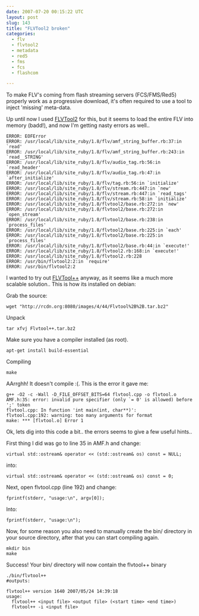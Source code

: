```yaml
---
date: 2007-07-20 00:15:22 UTC
layout: post
slug: 143
title: "FLVTool2 broken"
categories:
  - flv
  - flvtool2
  - metadata
  - red5
  - fms
  - fcs
  - flashcom

---
```

<p>To make FLV's coming from flash streaming servers (FCS/FMS/Red5) properly work as a progressive download, it's often required to use a tool to inject 'missing' meta-data.</p>

<p>Up until now I used <a href="http://inlet-media.de/flvtool2">FLVTool2</a> for this, but it seems to load the entire FLV into memory (badd!), and now I'm getting nasty errors as well..</p>

```
ERROR: EOFError
ERROR: /usr/local/lib/site_ruby/1.8/flv/amf_string_buffer.rb:37:in `read'
ERROR: /usr/local/lib/site_ruby/1.8/flv/amf_string_buffer.rb:243:in `read__STRING'
ERROR: /usr/local/lib/site_ruby/1.8/flv/audio_tag.rb:56:in `read_header'
ERROR: /usr/local/lib/site_ruby/1.8/flv/audio_tag.rb:47:in `after_initialize'
ERROR: /usr/local/lib/site_ruby/1.8/flv/tag.rb:56:in `initialize'
ERROR: /usr/local/lib/site_ruby/1.8/flv/stream.rb:447:in `new'
ERROR: /usr/local/lib/site_ruby/1.8/flv/stream.rb:447:in `read_tags'
ERROR: /usr/local/lib/site_ruby/1.8/flv/stream.rb:58:in `initialize'
ERROR: /usr/local/lib/site_ruby/1.8/flvtool2/base.rb:272:in `new'
ERROR: /usr/local/lib/site_ruby/1.8/flvtool2/base.rb:272:in `open_stream'
ERROR: /usr/local/lib/site_ruby/1.8/flvtool2/base.rb:238:in `process_files'
ERROR: /usr/local/lib/site_ruby/1.8/flvtool2/base.rb:225:in `each'
ERROR: /usr/local/lib/site_ruby/1.8/flvtool2/base.rb:225:in `process_files'
ERROR: /usr/local/lib/site_ruby/1.8/flvtool2/base.rb:44:in `execute!'
ERROR: /usr/local/lib/site_ruby/1.8/flvtool2.rb:168:in `execute!'
ERROR: /usr/local/lib/site_ruby/1.8/flvtool2.rb:228
ERROR: /usr/bin/flvtool2:2:in `require'
ERROR: /usr/bin/flvtool2:2
```

<p>I wanted to try out <a href="http://rcdn.org:8080/index.php/Flvtool++">FLVTool++</a> anyway, as it seems like a much more scalable solution.. This is how its installed on debian:</p>

<p>Grab the source:</p>

```
wget "http://rcdn.org:8080/images/4/44/Flvtool%2B%2B.tar.bz2"
```

<p>Unpack</p>

```
tar xfvj Flvtool++.tar.bz2
```

<p>Make sure you have a compiler installed (as root).</p>

```
apt-get install build-essential
```

<p>Compiling</p>

```
make
```

<p>AArrghh! It doesn't compile :(. This is the error it gave me:</p>

```
g++ -O2 -c -Wall -D_FILE_OFFSET_BITS=64 flvtool.cpp -o flvtool.o
AMF.h:35: error: invalid pure specifier (only `= 0' is allowed) before ';' token
flvtool.cpp: In function 'int main(int, char**)':
flvtool.cpp:192: warning: too many arguments for format
make: *** [flvtool.o] Error 1
```

<p>Ok, lets dig into this code a bit.. the errors seems to give a few useful hints..</p>

<p>First thing I did was go to line 35 in AMF.h and change:</p>

```
virtual std::ostream& operator << (std::ostream& os) const = NULL;
```

<p>into:</p>

```
virtual std::ostream& operator << (std::ostream& os) const = 0;
```

<p>Next, open flvtool.cpp (line 192) and change:</p>

```
fprintf(stderr, "usage:\n", argv[0]);
```

<p>Into:</p>

```
fprintf(stderr, "usage:\n");
```

<p>Now, for some reason you also need to manually create the bin/ directory in your source directory, after that you can start compiling again.</p>

```
mkdir bin
make
```

<p>Success! Your bin/ directory will now contain the flvtool++ binary</p>

```
./bin/flvtool++
#outputs:

flvtool++ version 1640 2007/05/24 14:39:18
usage:
  flvtool++ <input file> <output file> (<start time> <end time>)
  flvtool++ -i <input file>
```

